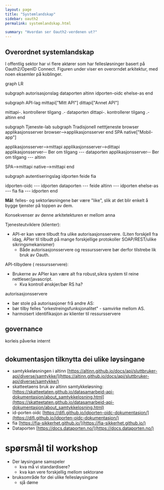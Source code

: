 ```yaml
---
layout: page
title: "Systemlandskap"
sidebar: oauth2
permalink: systemlandskap.html

summary: "Hvordan ser Oauth2-verdenen ut?"
---
```



## Overordnet systemlandskap

I offentlig sektor har vi flere aktører som har fellesløsninger basert på Oauth2/OpenID Connect.   Figuren under viser en overorndet arkitektur, med noen eksemler på koblinger.

<div class="mermaid">
graph LR

 subgraph autorisasjonslag
  dataporten
  altinn
  idporten-oidc
  ehelse-as
 end

 subgraph API-lag
  mittapi["Mitt API"]
  dittapi["Annet API"]

  mittapi-. kontrollerer tilgang .- dataporten
  dittapi-. kontrollerer tilgang .- altinn
 end

 subgraph Tjeneste-lab
  subgraph Tradisjonell netttjeneste
    browser
    applikasjonsserver
    browser-->applikasjonsserver
  end
  SPA
  native["Mobil-app"]

  applikasjonsserver-->mittapi
  applikasjonsserver-->dittapi
  applikasjonsserver-- Ber om tilgang --- dataporten
  applikasjonsserver-- Ber om tilgang --- altinn

  SPA-->mittapi
  native-->mittapi
 end

 subgraph autentiseringslag
   idporten
   feide
   fia

   idporten-oidc  --- idporten
   dataporten --- feide
   altinn --- idporten
   ehelse-as --- fia
   fia --- idporten
 end

</div>

**Mål**:  felles- og sektorløsningene bør være "like", slik at det blir enkelt å bygge tjenster på toppen av dem.


Konsekvenser av denne arkitetekturen er mellom anna

Tjenesteutviklere (klienter):
* API-er kan være tilbudt fra ulike autorisasjonsservere. (Liten forskjell fra idag,  APIer til tilbudt på mange forskjellige protokoller SOAP/REST/ulike sikringsmekanismer)
  * Både autorisasjonsservere og ressursservere bør derfor tilstrebe lik bruk av Oauth.


API-tilbydere ( ressursservere):
* Brukerne av APIer kan være alt fra robust,sikra system til reine nettleser/javascript.  
  * Kva kontroll ønskjer/bør RS ha?

autorisasjonsservere
* bør stole på autorisasjoner frå andre AS:
* bør tilby felles "orkestreingsfunksjonalitet" - samvirke mellom AS.
* harmoisert identifikasjon av klienter til ressursservere


## governance

korleis påverke internt

#


## dokumentasjon tilknytta dei ulike løysingane

* samtykkeløsningen i altinn  [https://altinn.github.io/docs/api/sluttbruker-api/diverse/samtykke/](https://altinn.github.io/docs/api/sluttbruker-api/diverse/samtykke/)
* skatteetaens bruk av altinn samtykkeløsning: [https://skatteetaten.github.io/datasamarbeid-api-dokumentasjon/about_samtykkelosning.html](https://skatteetaten.github.io/datasamarbeid-api-dokumentasjon/about_samtykkelosning.html)
* id-porten oidc [https://difi.github.io/idporten-oidc-dokumentasjon/](https://difi.github.io/idporten-oidc-dokumentasjon/)
* fia [https://fia-sikkerhet.github.io/](https://fia-sikkerhet.github.io/)
* Dataporten [https://docs.dataporten.no/](https://docs.dataporten.no/)

# spørsmål til workshop

* Der løysingane samspeler
  * kva må vi standardisere?
  * kva kan vere forskjellig mellom sektorane
* bruksområde for dei ulike fellesløysingane
  * sjå døme
